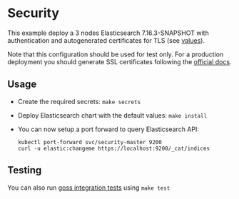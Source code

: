 # Security

This example deploy a 3 nodes Elasticsearch 7.16.3-SNAPSHOT with authentication and
autogenerated certificates for TLS (see [values][]).

Note that this configuration should be used for test only. For a production
deployment you should generate SSL certificates following the [official docs][].

## Usage

* Create the required secrets: `make secrets`

* Deploy Elasticsearch chart with the default values: `make install`

* You can now setup a port forward to query Elasticsearch API:

  ```
  kubectl port-forward svc/security-master 9200
  curl -u elastic:changeme https://localhost:9200/_cat/indices
  ```

## Testing

You can also run [goss integration tests][] using `make test`


[goss integration tests]: https://github.com/elastic/helm-charts/tree/7.16/elasticsearch/examples/security/test/goss.yaml
[official docs]: https://www.elastic.co/guide/en/elasticsearch/reference/7.16/configuring-tls.html#node-certificates
[values]: https://github.com/elastic/helm-charts/tree/7.16/elasticsearch/examples/security/values.yaml
